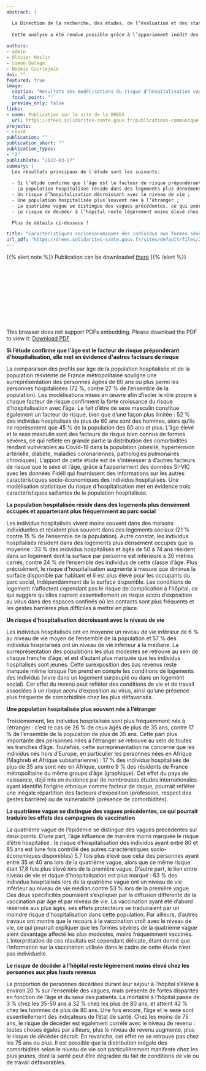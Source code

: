 ```yaml
---
abstract: |

  La Direction de la recherche, des études, de l’évaluation et des statistiques (DREES), en collaboration avec l’Institut national de la statistique et des études économiques (Insee), publie une étude originale sur les caractéristiques socio-économiques des personnes qui ont développé une forme sévère de Covid-19, définie par une hospitalisation, parfois suivie de complications à l’hôpital (admission en soins critiques ou décès).
  
  Cette analyse a été rendue possible grâce à l’appariement inédit des données SI-VIC, relatives aux patients hospitalisés et atteints du Covid-19 et des données de Fidéli, le fichier démographique de l’Insee sur les logements et les individus. Cette analyse couvre la période de mars 2020 à novembre 2021, soit les quatre premières vagues de l’épidémie de Covid-19 et s’appuie sur les données de 67,32 millions d’individus résidant en France métropolitaine, dont 382 000 ont été hospitalisés avec Covid-19.
  
authors:
- admin
- Olivier Meslin
- Simon Delage
- Noémie Courtejoie
doi: ""
featured: true
image:
  caption: "Résultats des modélisations du risque d’hospitalisation vague par vague selon le niveau de vie"
  focal_point: ""
  preview_only: false
links:
- name: Publication sur le site de la DREES
  url: https://drees.solidarites-sante.gouv.fr/publications-communique-de-presse/les-dossiers-de-la-drees/caracteristiques-socio-economiques-des
projects:
- covid
publication: ""
publication_short: ""
publication_types:
- "2"
publishDate: "2022-03-17"
summary: |
  Les résultats principaux de l'étude sont les suivants:
  
  - Si l’étude confirme que l'âge est le facteur de risque prépondérant d’hospitalisation, elle met en évidence d'autres facteurs de risque ;
  - La population hospitalisée réside dans des logements plus densément occupés et appartenant plus fréquemment au parc social ;
  - Un risque d’hospitalisation décroissant avec le niveau de vie ;
  - Une population hospitalisée plus souvent née à l’étranger ;
  - La quatrième vague se distingue des vagues précédentes, ce qui pourrait traduire les effets des campagnes de vaccination ;
  - Le risque de décéder à l’hôpital reste légèrement moins élevé chez les personnes aux plus hauts revenus ;

  Plus de détails ci-dessous !

title: "Caractéristiques socioéconomiques des individus aux formes sévères de Covid-19 au fil des vagues épidémiques"
url_pdf: "https://drees.solidarites-sante.gouv.fr/sites/default/files/2022-03/dd96.pdf"
---
```


<!------ AUTRES OPTIONS POSSIBLES
url_code: '#'
url_dataset: '#'
url_pdf: "https://www.cairn.info/revue-idees-economiques-et-sociales-2015-2-page-14.htm"
url_poster: '#'
url_project: ""
url_slides: ""
url_source: '#'
url_video: '#'
slides: example
------>

{{% alert note %}}
Publication can be downloaded [there](https://drees.solidarites-sante.gouv.fr/sites/default/files/2022-03/dd96.pdf)
{{% /alert %}}

<object data="/pdf/DD2022/dd96.pdf" type="application/pdf" width="700px" height="700px">
    <embed src="/pdf/DD2022/dd96.pdf">
        <p>This browser does not support PDFs embedding. Please download the PDF to view it: <a href="https://drees.solidarites-sante.gouv.fr/sites/default/files/2022-03/dd96.pdf">Download PDF</a>.</p>
    </embed>
</object>



__Si l’étude confirme que l'âge est le facteur de risque prépondérant d’hospitalisation, elle met en évidence d'autres facteurs de risque__

La comparaison des profils par âge de la population hospitalisée et de la population résidente de France métropolitaine souligne une surreprésentation des personnes âgées de 60 ans ou plus parmi les personnes hospitalisées (72 %, contre 27 % de l’ensemble de la population). Les modélisations mises en œuvre afin d’isoler le rôle propre à chaque facteur de risque confirment la forte croissance du risque d’hospitalisation avec l’âge. Le fait d’être de sexe masculin constitue également un facteur de risque, bien que d’une façon plus limitée : 52 % des individus hospitalisés de plus de 60 ans sont des hommes, alors qu’ils ne représentent que 45 % de la population des 60 ans et plus. L’âge élevé et le sexe masculin sont des facteurs de risque bien connus de formes sévères, ce qui reflète en grande partie la distribution des comorbidités rendant vulnérables au Covid-19 dans la population (obésité, hypertension artérielle, diabète, maladies coronariennes, pathologies pulmonaires chroniques). L’apport de cette étude est de s’intéresser à d’autres facteurs de risque que le sexe et l’âge, grâce à l’appariement des données SI-VIC avec les données Fidéli qui fournissent des informations sur les autres caractéristiques socio-économiques des individus hospitalisés. Une modélisation statistique du risque d’hospitalisation met en évidence trois caractéristiques saillantes de la population hospitalisée.

__La population hospitalisée réside dans des logements plus densément occupés et appartenant plus fréquemment au parc social__

Les individus hospitalisés vivent moins souvent dans des maisons individuelles et résident plus souvent dans des logements sociaux (21 % contre 15 % de l’ensemble de la population). Autre constat, les individus hospitalisés résident dans des logements plus densément occupés que la moyenne : 33 % des individus hospitalisés et âgés de 50 à 74 ans résident dans un logement dont la surface par personne est inférieure à 30 mètres carrés, contre 24 % de l’ensemble des individus de cette classe d’âge. Plus précisément, le risque d’hospitalisation augmente à mesure que diminue la surface disponible par habitant et il est plus élevé pour les occupants du parc social, indépendamment de la surface disponible. Les conditions de logement n’affectent cependant pas le risque de complication à l’hôpital, ce qui suggère qu’elles captent essentiellement un risque accru d’exposition au virus dans des espaces confinés où les contacts sont plus fréquents et les gestes barrières plus difficiles à mettre en place.

__Un risque d’hospitalisation décroissant avec le niveau de vie__

Les individus hospitalisés ont en moyenne un niveau de vie inférieur de 6 % au niveau de vie moyen de l’ensemble de la population et 57 % des individus hospitalisés ont un niveau de vie inférieur à la médiane. La surreprésentation des populations les plus modestes se retrouve au sein de chaque tranche d’âge, et est d’autant plus marquée que les individus hospitalisés sont jeunes. Cette surexposition des bas revenus reste marquée même lorsque l’on prend en compte les conditions de logements des individus (vivre dans un logement surpeuplé ou dans un logement social). Cet effet du revenu peut refléter des conditions de vie et de travail associées à un risque accru d’exposition au virus, ainsi qu’une présence plus fréquente de comorbidités chez les plus défavorisés.

__Une population hospitalisée plus souvent née à l’étranger__

Troisièmement, les individus hospitalisés sont plus fréquemment nés à l’étranger : c’est le cas de 26 % de ceux âgés de plus de 35 ans, contre 17 % de l’ensemble de la population de plus de 35 ans. Cette part plus importante des personnes nées à l’étranger se retrouve au sein de toutes les tranches d’âge. Toutefois, cette surreprésentation ne concerne que les individus nés hors d’Europe, en particulier les personnes nées en Afrique (Maghreb et Afrique subsaharienne) : 17 % des individus hospitalisés de plus de 35 ans sont nés en Afrique, contre 9 % des résidents de France métropolitaine du même groupe d’âge (graphique). Cet effet du pays de naissance, déjà mis en évidence par de nombreuses études internationales ayant identifié l’origine ethnique comme facteur de risque, pourrait refléter une inégale répartition des facteurs d’exposition (profession, respect des gestes barrière) ou de vulnérabilité (présence de comorbidités).

__La quatrième vague se distingue des vagues précédentes, ce qui pourrait traduire les effets des campagnes de vaccination__

La quatrième vague de l’épidémie se distingue des vagues précédentes sur deux points. D’une part, l’âge influence de manière moins marquée le risque d’être hospitalisé : le risque d’hospitalisation des individus ayant entre 80 et 85 ans est (une fois contrôlé des autres caractéristiques socio-économiques disponibles) 5,7 fois plus élevé que celui des personnes ayant entre 35 et 40 ans lors de la quatrième vague, alors que ce même risque était 17,8 fois plus élevé lors de la première vague. D’autre part, le lien entre niveau de vie et risque d’hospitalisation est plus marqué : 63 % des individus hospitalisés lors de la quatrième vague ont un niveau de vie inférieur au niveau de vie médian contre 53 % lors de la première vague. Ces deux spécificités pourraient s’expliquer par la diffusion différente de la vaccination par âge et par niveau de vie. La vaccination ayant été d’abord réservée aux plus âgés, ses effets protecteurs se traduiraient par un moindre risque d’hospitalisation dans cette population. Par ailleurs, d’autres travaux ont montré que le recours à la vaccination croît avec le niveau de vie, ce qui pourrait expliquer que les formes sévères de la quatrième vague aient davantage affecté les plus modestes, moins fréquemment vaccinés. L’interprétation de ces résultats est cependant délicate, étant donné que l’information sur la vaccination utilisée dans le cadre de cette étude n’est pas individuelle.

__Le risque de décéder à l’hôpital reste légèrement moins élevé chez les personnes aux plus hauts revenus__

La proportion de personnes décédées durant leur séjour à l’hôpital s’élève à environ 20 % sur l’ensemble des vagues, mais présente de fortes disparités en fonction de l’âge et du sexe des patients. La mortalité à l’hôpital passe de 3 % chez les 35-50 ans à 32 % chez les plus de 80 ans, et atteint 42 % chez les hommes de plus de 80 ans. Une fois encore, l’âge et le sexe sont essentiellement des indicateurs de l’état de santé. Chez les moins de 75 ans, le risque de décéder est également corrélé avec le niveau de revenu : toutes choses égales par ailleurs, plus le niveau de revenu augmente, plus le risque de décéder décroît. En revanche, cet effet ne se retrouve pas chez les 75 ans ou plus. Il est possible que la distribution inégale des comorbidités selon le niveau de vie soit particulièrement manifeste chez les plus jeunes, dont la santé peut être dégradée du fait de conditions de vie ou de travail défavorables.
